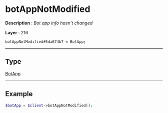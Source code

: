 # botAppNotModified

**Description** : *Bot app info hasn&#039;t changed*

**Layer** : 216

```tl
botAppNotModified#5da674b7 = BotApp;
```

---

## Type

[BotApp](type/BotApp)

---

## Example

```php
$botApp = $client->botAppNotModified();
```